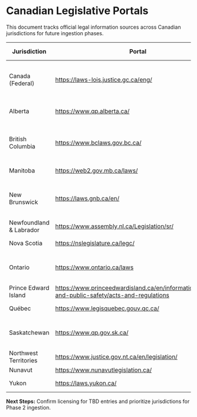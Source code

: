 # Canadian Legislative Portals

This document tracks official legal information sources across Canadian jurisdictions for future ingestion phases.

| Jurisdiction | Portal | Format Notes | Licensing / Usage | Automation Considerations |
|--------------|--------|--------------|--------------------|---------------------------|
| Canada (Federal) | https://laws-lois.justice.gc.ca/eng/ | HTML/XML | Crown copyright, open data reuse allowed with attribution | Provides bilingual content, supports XML downloads |
| Alberta | https://www.qp.alberta.ca/ | HTML/PDF | Check Alberta Queen's Printer terms | Likely requires session cookies |
| British Columbia | https://www.bclaws.gov.bc.ca/ | HTML | Terms allow non-commercial reuse with attribution | Site map available for crawling |
| Manitoba | https://web2.gov.mb.ca/laws/ | HTML | Licensing TBD | Simple HTML structure |
| New Brunswick | https://laws.gnb.ca/en/ | HTML/PDF | Usage conditions published; attribution required | Supports bilingual clauses |
| Newfoundland & Labrador | https://www.assembly.nl.ca/Legislation/sr/ | HTML/PDF | Licensing TBD | HTML indexes per statute |
| Nova Scotia | https://nslegislature.ca/legc/ | HTML/PDF | Licensing TBD | Some PDFs only |
| Ontario | https://www.ontario.ca/laws | HTML/PDF | Open Government Licence – Ontario | APIs available |
| Prince Edward Island | https://www.princeedwardisland.ca/en/information/justice-and-public-safety/acts-and-regulations | HTML/PDF | Licensing TBD | Many links are PDF only |
| Québec | https://www.legisquebec.gouv.qc.ca/ | HTML/PDF | Already ingested | Bilingual with annexes |
| Saskatchewan | https://www.qp.gov.sk.ca/ | HTML | Copyright Government of Saskatchewan; check reuse | Login may be required for consolidated statutes |
| Northwest Territories | https://www.justice.gov.nt.ca/en/legislation/ | HTML/PDF | Licensing TBD | Mix of PDF/HTML |
| Nunavut | https://www.nunavutlegislation.ca/ | HTML/PDF | Licensing TBD | PDFs dominate |
| Yukon | https://laws.yukon.ca/ | HTML/PDF | Licensing TBD | HTML indexes, PDF content |

**Next Steps:** Confirm licensing for TBD entries and prioritize jurisdictions for Phase 2 ingestion.

